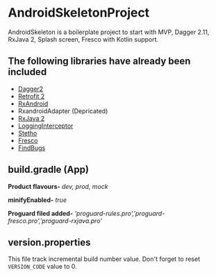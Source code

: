 # AndroidSkeletonProject
AndroidSkeleton is a boilerplate project to start with MVP, Dagger 2.11, RxJava 2, Splash screen, Fresco with Kotlin support.

## The following libraries have already been included
* [Dagger2](https://github.com/google/dagger)
* [Retrofit 2](https://github.com/square/retrofit)
* [RxAndroid](https://github.com/ReactiveX/RxAndroid)
* RxandroidAdapter (Depricated)
* [RxJava 2](https://github.com/ReactiveX/RxJava)
* [LoggingInterceptor](https://github.com/square/okhttp/tree/master/okhttp-logging-interceptor)
* [Stetho](https://github.com/facebook/stetho)
* [Fresco](https://github.com/facebook/fresco)
* [FindBugs](http://findbugs.sourceforge.net/)

## build.gradle (App)

**Product flavours-** _dev, prod, mock_

**minifyEnabled-** _true_

**Proguard filed added-** _'proguard-rules.pro','proguard-fresco.pro','proguard-rxjava.pro'_

## version.properties

This file track incremental build number value. Don't forget to reset ```VERSION_CODE``` value to 0.

